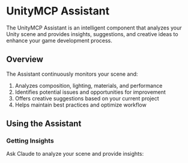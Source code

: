 # UnityMCP Assistant

The UnityMCP Assistant is an intelligent component that analyzes your Unity scene and provides insights, suggestions, and creative ideas to enhance your game development process.

## Overview

The Assistant continuously monitors your scene and:

1. Analyzes composition, lighting, materials, and performance
2. Identifies potential issues and opportunities for improvement
3. Offers creative suggestions based on your current project
4. Helps maintain best practices and optimize workflow

## Using the Assistant

### Getting Insights

Ask Claude to analyze your scene and provide insights: 